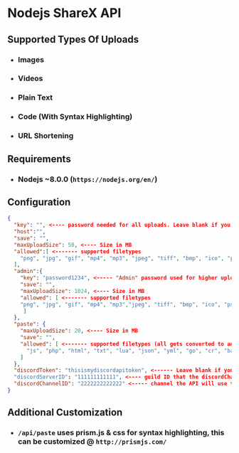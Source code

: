 # Nodejs ShareX API

## Supported Types Of Uploads

- ### Images
- ### Videos
- ### Plain Text
- ### Code (With Syntax Highlighting)
- ### URL Shortening

## Requirements

- ### Nodejs ~8.0.0 (`https://nodejs.org/en/`)

## Configuration

```json
{
  "key": "", <---- password needed for all uploads. Leave blank if you want this to be public
  "host":"",
  "save": "",
  "maxUploadSize": 50, <---- Size in MB
  "allowed":[ <------- supported filetypes
    "png", "jpg", "gif", "mp4", "mp3", "jpeg", "tiff", "bmp", "ico", "psd", "eps", "raw", "cr2", "nef", "sr2", "orf", "svg", "wav", "webm", "aac", "flac", "ogg", "wma", "m4a", "gifv"
  ],
  "admin":{
    "key": "password1234", <----- "Admin" password used for higher upload sizes/more supported file types 
    "save": "",
    "maxUploadSize": 1024, <---- Size in MB
    "allowed": [ <------- supported filetypes
    "png", "jpg", "gif", "mp4", "mp3","jpeg", "tiff", "bmp", "ico", "psd", "eps", "raw", "cr2", "nef", "sr2", "orf", "svg", "wav", "webm", "aac", "flac", "ogg", "wma", "m4a", "gifv"
     ]
  },
  "paste": {
    "maxUploadSize": 20, <---- Size in MB
    "save": "",
    "allowed": [ <------- supported filetypes (all gets converted to an html document)
      "js", "php", "html", "txt", "lua", "json", "yml", "go", "cr", "bat", "css", "cs", "java", "py", "less", "c", "cpp", "ini", "pl", "sql", "rb"
    ]
  },
  "discordToken": "thisismydiscordapitoken", <------ Leave blank if you dont want to monitor uploads/shortened urls through Discord (https://discordapp.com/developers)
  "discordServerID": "111111111111", <---- guild ID that the discordChannelID is in
  "discordChannelID": "2222222222222" <----- channel the API will use to monitor (will send user IP addresses to this channel, along with what they uploaded, filezise, type of user (user/admin), and a link to their upload. For shortened URLS, it will show the URL they shortened)
}
```

## Additional Customization

- ### `/api/paste` uses prism.js & css for syntax highlighting, this can be customized @ `http://prismjs.com/`
